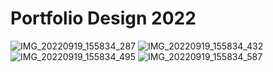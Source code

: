 # Portfolio Design 2022

![IMG_20220919_155834_287](https://user-images.githubusercontent.com/38778028/208115608-198a484e-f529-4ba0-b5b2-bcc46f26c28f.jpg)
![IMG_20220919_155834_432](https://user-images.githubusercontent.com/38778028/208115621-0b765524-0c60-44cb-8e12-3bd08fbac0c0.jpg)
![IMG_20220919_155834_495](https://user-images.githubusercontent.com/38778028/208115629-94009518-e3ea-466a-ad6c-d2b56c815e8c.jpg)
![IMG_20220919_155834_587](https://user-images.githubusercontent.com/38778028/208115638-0d373d58-c4ee-49e4-a2cb-340a455b12a5.jpg)
